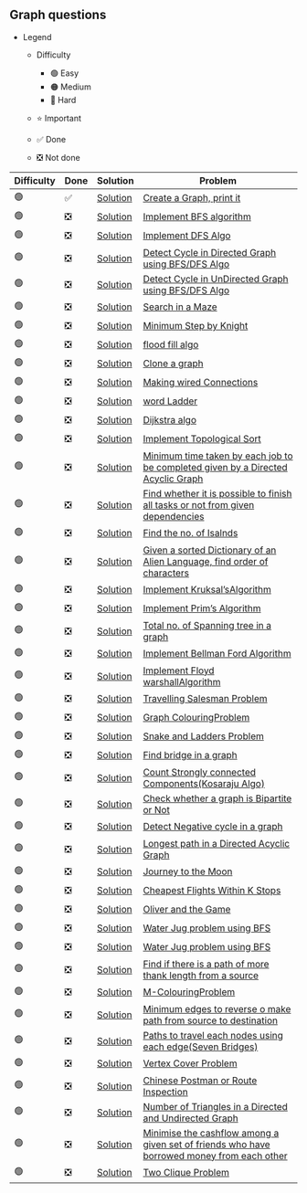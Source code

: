 ## Graph questions

- Legend
    - Difficulty
        - :green_circle: Easy
        - :orange_circle: Medium
        - :red_circle: Hard

    - :star: Important
    - :white_check_mark: Done
    - :negative_squared_cross_mark: Not done


| Difficulty       | Done                          | Solution                        | Problem                                                                                                                                                                                                                                                                                                            |
| -------------    | ------------------------------ |---------------------------------| ------------------------------------------------------------------------------------------------------------------------------------------------------------------------------------------------------------------------------------------------------------------------------------------------------------------ |
| :green_circle:     |:white_check_mark:  | [Solution](CreateGraph.java)    |[Create a Graph, print it](https://1drv.ms/t/s!AqTOHFO77CqEiRua06v1PATyiFg5)
| :green_circle:     | :negative_squared_cross_mark:  | [Solution](ReverseAnArray.java) |[Implement BFS algorithm](https://practice.geeksforgeeks.org/problems/bfs-traversal-of-graph/1)
| :green_circle:     | :negative_squared_cross_mark:  | [Solution](ReverseAnArray.java) |[Implement DFS Algo](https://www.geeksforgeeks.org/depth-first-search-or-dfs-for-a-graph/)
| :green_circle:     | :negative_squared_cross_mark:  | [Solution](ReverseAnArray.java) |[Detect Cycle in Directed Graph using BFS/DFS Algo](https://www.geeksforgeeks.org/detect-cycle-in-a-graph/)
| :green_circle:     | :negative_squared_cross_mark:  | [Solution](ReverseAnArray.java) |[Detect Cycle in UnDirected Graph using BFS/DFS Algo](https://practice.geeksforgeeks.org/problems/detect-cycle-in-an-undirected-graph/1)
| :green_circle:     | :negative_squared_cross_mark:  | [Solution](ReverseAnArray.java) |[Search in a Maze](https://practice.geeksforgeeks.org/problems/rat-in-a-maze-problem/1)
| :green_circle:     | :negative_squared_cross_mark:  | [Solution](ReverseAnArray.java) |[Minimum Step by Knight](https://practice.geeksforgeeks.org/problems/steps-by-knight/0)
| :green_circle:     | :negative_squared_cross_mark:  | [Solution](ReverseAnArray.java) |[flood fill algo](https://leetcode.com/problems/flood-fill/)
| :green_circle:     | :negative_squared_cross_mark:  | [Solution](ReverseAnArray.java) |[Clone a graph](https://leetcode.com/problems/clone-graph/)
| :green_circle:     | :negative_squared_cross_mark:  | [Solution](ReverseAnArray.java) |[Making wired Connections](https://leetcode.com/problems/number-of-operations-to-make-network-connected/)
| :green_circle:     | :negative_squared_cross_mark:  | [Solution](ReverseAnArray.java) |[word Ladder](https://leetcode.com/problems/word-ladder/)
| :green_circle:     | :negative_squared_cross_mark:  | [Solution](ReverseAnArray.java) |[Dijkstra algo](https://www.geeksforgeeks.org/dijkstras-shortest-path-algorithm-greedy-algo-7/)
| :green_circle:     | :negative_squared_cross_mark:  | [Solution](ReverseAnArray.java) |[Implement Topological Sort](https://practice.geeksforgeeks.org/problems/topological-sort/1)
| :green_circle:     | :negative_squared_cross_mark:  | [Solution](ReverseAnArray.java) |[Minimum time taken by each job to be completed given by a Directed Acyclic Graph](https://www.geeksforgeeks.org/minimum-time-taken-by-each-job-to-be-completed-given-by-a-directed-acyclic-graph/)
| :green_circle:     | :negative_squared_cross_mark:  | [Solution](ReverseAnArray.java) |[Find whether it is possible to finish all tasks or not from given dependencies](https://www.geeksforgeeks.org/find-whether-it-is-possible-to-finish-all-tasks-or-not-from-given-dependencies/)
| :green_circle:     | :negative_squared_cross_mark:  | [Solution](ReverseAnArray.java) |[Find the no. of Isalnds](https://practice.geeksforgeeks.org/problems/find-the-number-of-islands/1)
| :green_circle:     | :negative_squared_cross_mark:  | [Solution](ReverseAnArray.java) |[Given a sorted Dictionary of an Alien Language, find order of characters](https://practice.geeksforgeeks.org/problems/alien-dictionary/1)
| :green_circle:     | :negative_squared_cross_mark:  | [Solution](ReverseAnArray.java) |[Implement Kruksal’sAlgorithm](https://www.geeksforgeeks.org/kruskals-minimum-spanning-tree-algorithm-greedy-algo-2/)
| :green_circle:     | :negative_squared_cross_mark:  | [Solution](ReverseAnArray.java) |[Implement Prim’s Algorithm](https://www.geeksforgeeks.org/prims-minimum-spanning-tree-mst-greedy-algo-5/)
| :green_circle:     | :negative_squared_cross_mark:  | [Solution](ReverseAnArray.java) |[Total no. of Spanning tree in a graph](https://www.geeksforgeeks.org/total-number-spanning-trees-graph/)
| :green_circle:     | :negative_squared_cross_mark:  | [Solution](ReverseAnArray.java) |[Implement Bellman Ford Algorithm](https://practice.geeksforgeeks.org/problems/negative-weight-cycle/0)
| :green_circle:     | :negative_squared_cross_mark:  | [Solution](ReverseAnArray.java) |[Implement Floyd warshallAlgorithm](https://practice.geeksforgeeks.org/problems/implementing-floyd-warshall/0)
| :green_circle:     | :negative_squared_cross_mark:  | [Solution](ReverseAnArray.java) |[Travelling Salesman Problem](https://www.geeksforgeeks.org/travelling-salesman-problem-set-1/)
| :green_circle:     | :negative_squared_cross_mark:  | [Solution](ReverseAnArray.java) |[Graph ColouringProblem](https://www.geeksforgeeks.org/graph-coloring-applications/#:~:text=Graph%20coloring%20problem%20is%20to,are%20colored%20using%20same%20color.)
| :green_circle:     | :negative_squared_cross_mark:  | [Solution](ReverseAnArray.java) |[Snake and Ladders Problem](https://leetcode.com/problems/snakes-and-ladders/)
| :green_circle:     | :negative_squared_cross_mark:  | [Solution](ReverseAnArray.java) |[Find bridge in a graph](https://www.geeksforgeeks.org/bridge-in-a-graph/)
| :green_circle:     | :negative_squared_cross_mark:  | [Solution](ReverseAnArray.java) |[Count Strongly connected Components(Kosaraju Algo)](https://practice.geeksforgeeks.org/problems/strongly-connected-components-kosarajus-algo/1)
| :green_circle:     | :negative_squared_cross_mark:  | [Solution](ReverseAnArray.java) |[Check whether a graph is Bipartite or Not](https://www.geeksforgeeks.org/bipartite-graph/)
| :green_circle:     | :negative_squared_cross_mark:  | [Solution](ReverseAnArray.java) |[Detect Negative cycle in a graph](https://www.geeksforgeeks.org/detect-negative-cycle-graph-bellman-ford/)
| :green_circle:     | :negative_squared_cross_mark:  | [Solution](ReverseAnArray.java) |[Longest path in a Directed Acyclic Graph](https://www.geeksforgeeks.org/find-longest-path-directed-acyclic-graph/)
| :green_circle:     | :negative_squared_cross_mark:  | [Solution](ReverseAnArray.java) |[Journey to the Moon](https://www.hackerrank.com/challenges/journey-to-the-moon/problem)
| :green_circle:     | :negative_squared_cross_mark:  | [Solution](ReverseAnArray.java) |[Cheapest Flights Within K Stops](https://leetcode.com/problems/cheapest-flights-within-k-stops/description/)
| :green_circle:     | :negative_squared_cross_mark:  | [Solution](ReverseAnArray.java) |[Oliver and the Game](https://www.hackerearth.com/practice/algorithms/graphs/topological-sort/practice-problems/algorithm/oliver-and-the-game-3/)
| :green_circle:     | :negative_squared_cross_mark:  | [Solution](ReverseAnArray.java) |[Water Jug problem using BFS](https://www.geeksforgeeks.org/water-jug-problem-using-bfs/)
| :green_circle:     | :negative_squared_cross_mark:  | [Solution](ReverseAnArray.java) |[Water Jug problem using BFS](https://www.geeksforgeeks.org/water-jug-problem-using-bfs/)
| :green_circle:     | :negative_squared_cross_mark:  | [Solution](ReverseAnArray.java) |[Find if there is a path of more thank length from a source](https://www.geeksforgeeks.org/find-if-there-is-a-path-of-more-than-k-length-from-a-source/)
| :green_circle:     | :negative_squared_cross_mark:  | [Solution](ReverseAnArray.java) |[M-ColouringProblem](https://practice.geeksforgeeks.org/problems/m-coloring-problem/0)
| :green_circle:     | :negative_squared_cross_mark:  | [Solution](ReverseAnArray.java) |[Minimum edges to reverse o make path from source to destination](https://www.geeksforgeeks.org/minimum-edges-reverse-make-path-source-destination/)
| :green_circle:     | :negative_squared_cross_mark:  | [Solution](ReverseAnArray.java) |[Paths to travel each nodes using each edge(Seven Bridges)](https://www.geeksforgeeks.org/paths-travel-nodes-using-edgeseven-bridges-konigsberg/)
| :green_circle:     | :negative_squared_cross_mark:  | [Solution](ReverseAnArray.java) |[Vertex Cover Problem](https://www.geeksforgeeks.org/vertex-cover-problem-set-1-introduction-approximate-algorithm-2/)
| :green_circle:     | :negative_squared_cross_mark:  | [Solution](ReverseAnArray.java) |[Chinese Postman or Route Inspection](https://www.geeksforgeeks.org/chinese-postman-route-inspection-set-1-introduction/)
| :green_circle:     | :negative_squared_cross_mark:  | [Solution](ReverseAnArray.java) |[Number of Triangles in a Directed and Undirected Graph](https://www.geeksforgeeks.org/number-of-triangles-in-directed-and-undirected-graphs/)
| :green_circle:     | :negative_squared_cross_mark:  | [Solution](ReverseAnArray.java) |[Minimise the cashflow among a given set of friends who have borrowed money from each other](https://www.geeksforgeeks.org/minimize-cash-flow-among-given-set-friends-borrowed-money/)
| :green_circle:     | :negative_squared_cross_mark:  | [Solution](ReverseAnArray.java) |[Two Clique Problem](https://www.geeksforgeeks.org/two-clique-problem-check-graph-can-divided-two-cliques/)                                                                                                                                                                                                        
                                                                                                                                                                                                                                                                                                                  
          